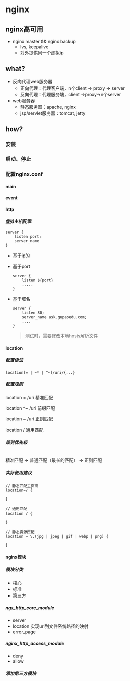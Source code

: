 # nginx

## nginx高可用

- nginx master && nginx backup
  - lvs, keepalive
  - 对外提供同一个虚拟ip

## what?

- 反向代理web服务器
  - 正向代理：代理客户端，n个client -> proxy -> server
  - 反向代理：代理服务端，client ->proxy->n个server
- web服务器
  - 静态服务器：apache, nginx
  - jsp/servlet服务器：tomcat, jetty

## how?

### 安装

### 启动、停止

### 配置nginx.conf

#### main

#### event

#### http

#### 虚拟主机配置

```
server {
    listen port;
    server_name 
}
```

- 基于ip的

- 基于port

  ```
  server {
      listen ${port}
      .....
  }
  ```

- 基于域名

  ```
  server {
      listen 80;
      server_name ask.gupaoedu.com;
      ....
  }
  ```

  > 测试时，需要修改本地hosts解析文件

#### location

##### 配置语法

`location[= | ~* | ^~]/uri/{...}`

##### 配置规则

location = /uri 精准匹配

location ^~ /uri 前缀匹配

location ~ /uri 正则匹配

location / 通用匹配

##### 规则优先级

```

```

精准匹配 -> 普通匹配（最长的匹配） -> 正则匹配

##### 实际使用建议

```
// 静态匹配主页面
location=/ {
    
}

// 通用匹配
location / {
    
}

// 静态资源匹配
location ~ \.(jpg | jpeg | gif | webp | png) {
    
}
```

#### nginx模块

##### 模块分类

- 核心
- 标准
- 第三方

##### ngx_http_core_module

- server
- location 实现uri到文件系统路径的映射
- error_page

##### nginx_http_access_module

- deny
- allow

##### 添加第三方模块


